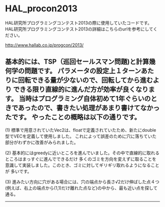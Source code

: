 HAL_procon2013
==============
HAL研究所プログラミングコンテスト2013の際に使用していたコードです。
HAL研究所プログラミングコンテスト2013の詳細はこちらのurlを参考にしてください。

http://www.hallab.co.jp/progcon/2013/

基本的には、TSP（巡回セールスマン問題)と計算幾何学の問題です。
パラメータの設定上１ターンあたりに回転できる量が少ないので、回転してから進むより
できる限り直線的に進んだ方が効率が良くなります。
当時はプログラミング自体初めて1年ぐらいのときであったので、書きたい処理があまり書けてなかったです。
やったことの概略は以下の通りです。
---
(1) 標準で用意されていたVec2は、floatで定義されていたため、新たにdouble型でVECを定義して使用しました。
これによって誤差のために穴に落ちていた部分がわずかに改善がみられました。

(2) 基本的にはgreedyに近いところを進んでいました。その中で直線的に取れるところはまっすぐに進んでできるだけ
多くのゴミを方向を変えずに取ることを意識して実装しました。このとき、ゴミに対してギリギリ取れるようになることが
多いです。

(3) 進みたい方向に穴がある場合には、穴の端点から長さ√2だけ伸ばした点４つ(例えば、右上の端点から(1,1)だけ離れた点など)の中から、最も近い点を探して通る。

---
